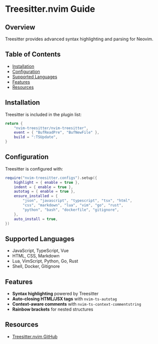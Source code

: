 # Treesitter.nvim Guide

## Overview
Treesitter provides advanced syntax highlighting and parsing for Neovim.

## Table of Contents
  - [Installation](#installation)
  - [Configuration](#configuration)
  - [Supported Languages](#supported-languages)
  - [Features](#features)
  - [Resources](#resources)

## Installation
Treesitter is included in the plugin list:
```lua
return {
    "nvim-treesitter/nvim-treesitter",
    event = { "BufReadPre", "BufNewFile" },
    build = ":TSUpdate",
}
```

## Configuration
Treesitter is configured with:
```lua
require("nvim-treesitter.configs").setup({
    highlight = { enable = true },
    indent = { enable = true },
    autotag = { enable = true },
    ensure_installed = {
        "json", "javascript", "typescript", "tsx", "html",
        "css", "markdown", "lua", "vim", "go", "rust",
        "python", "bash", "dockerfile", "gitignore",
    },
    auto_install = true,
})
```

## Supported Languages
- JavaScript, TypeScript, Vue
- HTML, CSS, Markdown
- Lua, VimScript, Python, Go, Rust
- Shell, Docker, Gitignore

## Features
- **Syntax highlighting** powered by Treesitter
- **Auto-closing HTML/JSX tags** with `nvim-ts-autotag`
- **Context-aware comments** with `nvim-ts-context-commentstring`
- **Rainbow brackets** for nested structures

## Resources
- [Treesitter.nvim GitHub](https://github.com/nvim-treesitter/nvim-treesitter)

